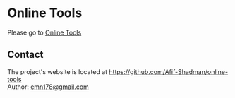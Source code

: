 # Online Tools
Please go to [Online Tools](https://afif-shadman.github.io/online-tools/)

## Contact
The project's website is located at https://github.com/Afif-Shadman/online-tools  
Author: emn178@gmail.com
